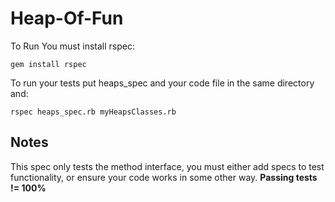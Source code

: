 Heap-Of-Fun
===========
To Run
You must install rspec:

`gem install rspec`

To run your tests put heaps_spec and your code file in the same directory and:

`rspec heaps_spec.rb myHeapsClasses.rb`

## Notes
This spec only tests the method interface, you must either add specs to test functionality, or ensure your code works in some other way.
__Passing tests != 100%__
